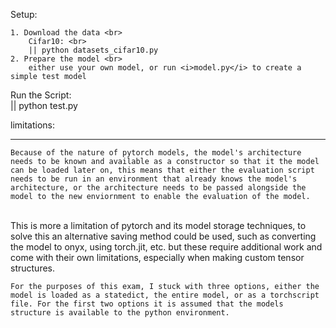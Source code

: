 

Setup: <br>

    1. Download the data <br>
        Cifar10: <br>
        || python datasets_cifar10.py
    2. Prepare the model <br>
        either use your own model, or run <i>model.py</i> to create a simple test model
        
Run the Script: <br>
    || python test.py





limitations: <hr>

    Because of the nature of pytorch models, the model's architecture needs to be known and available as a constructor so that it the model can be loaded later on, this means that either the evaluation script needs to be run in an environment that already knows the model's architecture, or the architecture needs to be passed alongside the model to the new enviornment to enable the evaluation of the model.
<br>
        This is more a limitation of pytorch and its model storage techniques, to solve this an alternative saving method could be used, such as converting the model to onyx, using torch.jit, etc. but these require additional work and come with their own limitations, especially when making custom tensor structures.
<br>

    For the purposes of this exam, I stuck with three options, either the model is loaded as a statedict, the entire model, or as a torchscript file. For the first two options it is assumed that the models structure is available to the python environment. 